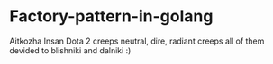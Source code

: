 # Factory-pattern-in-golang
Aitkozha Insan 
Dota 2 creeps
neutral, dire, radiant creeps
all of them devided to blishniki and dalniki :) 

